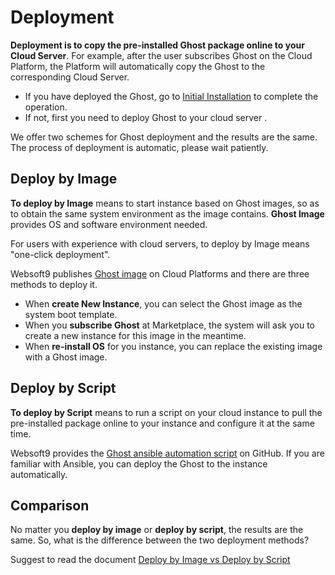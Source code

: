 # Deployment

**Deployment is to copy the pre-installed Ghost package online to your Cloud Server**. For example, after the user subscribes Ghost on the Cloud Platform, the Platform will automatically copy the Ghost to the corresponding Cloud Server.

- If you have deployed the Ghost, go to [Initial Installation](/stack-installation.md) to complete the operation.
- If not, first you need to deploy Ghost to your cloud server .

We offer two schemes for Ghost deployment and the results are the same. The process of deployment is automatic, please wait patiently.

## Deploy by Image

**To deploy by Image** means to start instance based on Ghost images, so as to obtain the same system environment as the image contains. **Ghost Image** provides OS and software environment needed.

For users with experience with cloud servers, to deploy by Image means "one-click deployment".

Websoft9 publishes [Ghost image](https://apps.websoft9.com/ghost) on Cloud Platforms and there are three methods to deploy it. 

* When **create New Instance**, you can select the Ghost image as the system boot template.
* When you **subscribe Ghost** at Marketplace, the system will ask you to create a new instance for this image in the meantime.
* When **re-install OS** for you instance, you can replace the existing image with a Ghost image.

## Deploy by Script

**To deploy by Script** means to run a script on your cloud instance to pull the pre-installed package online to your instance and configure it at the same time.

Websoft9 provides the [Ghost ansible automation script](https://github.com/Websoft9/ansible-ghost) on GitHub. If you are familiar with Ansible, you can deploy the Ghost to the instance automatically.

## Comparison

No matter you **deploy by image** or **deploy by script**, the results are the same. So, what is the difference between the two deployment methods?

Suggest to read the document [Deploy by Image vs Deploy by Script](https://support.websoft9.com/docs/faq/bz-product.html#deployment-comparison)